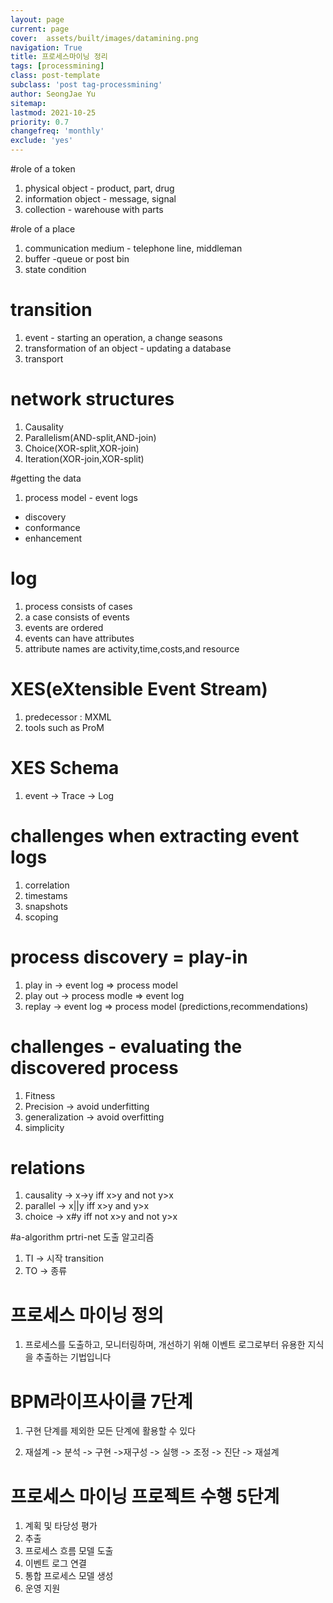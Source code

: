 ```yaml
---
layout: page
current: page
cover:  assets/built/images/datamining.png
navigation: True
title: 프로세스마이닝 정리
tags: [processmining]    
class: post-template
subclass: 'post tag-processmining'
author: SeongJae Yu  
sitemap:
lastmod: 2021-10-25
priority: 0.7
changefreq: 'monthly'
exclude: 'yes'
---
```


#role of a token

1. physical object - product, part, drug
2. information object - message, signal
3. collection - warehouse with parts

#role of a place
1. communication medium - telephone line, middleman
2. buffer -queue or post bin
3. state condition

# transition
1. event - starting an operation, a change seasons 
2. transformation of an object - updating a database
3. transport 

# network structures
1. Causality
2. Parallelism(AND-split,AND-join)
3. Choice(XOR-split,XOR-join)
4. Iteration(XOR-join,XOR-split)

#getting the data
1. process model - event logs
- discovery
- conformance
- enhancement

# log
1. process consists of cases
2. a case consists of events
3. events are ordered
4. events can have attributes
5. attribute names are activity,time,costs,and resource

# XES(eXtensible Event Stream)
1. predecessor : MXML 
2. tools such as ProM

# XES Schema
1. event -> Trace -> Log

# challenges when extracting event logs
1. correlation 
2. timestams 
3. snapshots
4. scoping 


# process discovery = play-in
1. play in -> event log => process model
2. play out -> process modle => event log
3. replay -> event log => process model (predictions,recommendations)

# challenges - evaluating the discovered process
1. Fitness 
2. Precision -> avoid underfitting 
3. generalization -> avoid overfitting 
4. simplicity 

# relations
1. causality -> x->y iff x>y and not y>x
2. parallel -> x||y iff x>y and y>x
3. choice -> x#y iff not x>y and not y>x

#a-algorithm prtri-net 도출 알고리즘
1. TI -> 시작 transition
2. TO -> 종류 

# 프로세스 마이닝 정의
1. 프로세스를 도출하고, 모니터링하며, 개선하기 위해 이벤트 로그로부터 유용한 지식을 추출하는 기법입니다

# BPM라이프사이클 7단계 
1. 구현 단계를 제외한 모든 단계에 활용할 수 있다 

2. 재설계 -> 분석 -> 구현 ->재구성 -> 실행 -> 조정 -> 진단 -> 재설계 

# 프로세스 마이닝 프로젝트 수행 5단계 
1. 계획 및 타당성 평가
2. 추출
3. 프로세스 흐름 모델 도출 
4. 이벤트 로그 연결 
5. 통합 프로세스 모델 생성 
6. 운영 지원 
